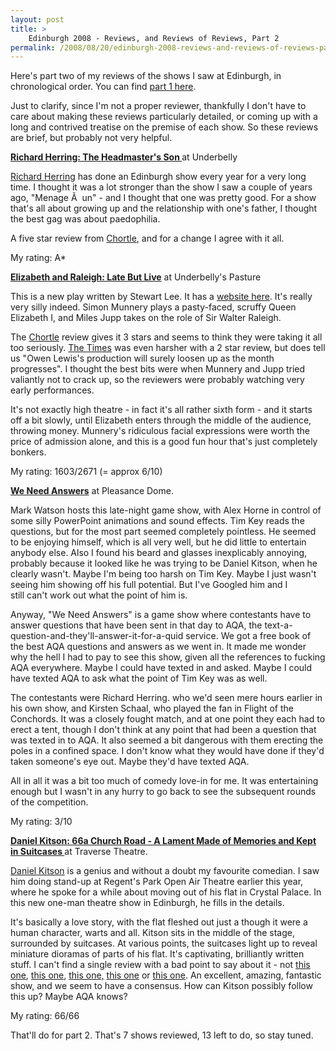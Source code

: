 ```yaml
---
layout: post
title: >
    Edinburgh 2008 - Reviews, and Reviews of Reviews, Part 2
permalink: /2008/08/20/edinburgh-2008-reviews-and-reviews-of-reviews-part-2/
---
```

Here's part two of my reviews of the shows I saw at Edinburgh, in chronological order. You can find <a href="http://www.axeuk.com/alex/blog/2008/08/19/edinburgh-2008-reviews-and-reviews-of-reviews-part-1/">part 1 here</a>.

Just to clarify, since I'm not a proper reviewer, thankfully I don't have to care about making these reviews particularly detailed, or coming up with a long and contrived treatise on the premise of each show. So these reviews are brief, but probably not very helpful.

<strong><span style="text-decoration:underline;">Richard Herring: The Headmaster's Son
</span></strong>at Underbelly

<a href="http://www.richardherring.com/">Richard Herring</a> has done an Edinburgh show every year for a very long time. I thought it was a lot stronger than the show I saw a couple of years ago, "Menage Ã  un" - and I thought that one was pretty good. For a show that's all about growing up and the relationship with one's father, I thought the best gag was about paedophilia.

A five star review from <a href="http://www.chortle.co.uk/shows/edinburgh_fringe_2008/r/16042/richard_herring%3A_the_headmasters_son/review/">Chortle</a>, and for a change I agree with it all.

My rating: A*

<strong><span style="text-decoration:underline;">Elizabeth and Raleigh: Late But Live</span></strong>
at Underbelly's Pasture

This is a new play written by Stewart Lee. It has a <a href="http://www.latebutlive.com/">website here</a>. It's really very silly indeed. Simon Munnery plays a pasty-faced, scruffy Queen Elizabeth I, and Miles Jupp takes on the role of Sir Walter Raleigh.

The <a href="http://www.chortle.co.uk/shows/edinburgh_fringe_2008/e/16077/elizabeth_and_raleigh%3A_late_but_live/review/">Chortle</a> review gives it 3 stars and seems to think they were taking it all too seriously. <a href="http://entertainment.timesonline.co.uk/tol/arts_and_entertainment/specials/edinburgh/article4459376.ece">The Times</a> was even harsher with a 2 star review, but does tell us "Owen Lewis's production will surely loosen up as the month progresses". I thought the best bits were when Munnery and Jupp tried valiantly not to crack up, so the reviewers were probably watching very early performances.

It's not exactly high theatre - in fact it's all rather sixth form - and it starts off a bit slowly, until Elizabeth enters through the middle of the audience, throwing money. Munnery's ridiculous facial expressions were worth the price of admission alone, and this is a good fun hour that's just completely bonkers.

My rating: 1603/2671 (= approx 6/10)

<strong><span style="text-decoration:underline;">We Need Answers</span></strong>
at Pleasance Dome.

Mark Watson hosts this late-night game show, with Alex Horne in control of some silly PowerPoint animations and sound effects. Tim Key reads the questions, but for the most part seemed completely pointless. He seemed to be enjoying himself, which is all very well, but he did little to entertain anybody else. Also I found his beard and glasses inexplicably annoying, probably because it looked like he was trying to be Daniel Kitson, when he clearly wasn't. Maybe I'm being too harsh on Tim Key. Maybe I just wasn't seeing him showing off his full potential. But I've Googled him and I still can't work out what the point of him is.

Anyway, "We Need Answers" is a game show where contestants have to answer questions that have been sent in that day to AQA, the text-a-question-and-they'll-answer-it-for-a-quid service. We got a free book of the best AQA questions and answers as we went in. It made me wonder why the hell I had to pay to see this show, given all the references to fucking AQA everywhere. Maybe I could have texted in and asked. Maybe I could have texted AQA to ask what the point of Tim Key was as well.

The contestants were Richard Herring. who we'd seen mere hours earlier in his own show, and Kirsten Schaal, who played the fan in Flight of the Conchords. It was a closely fought match, and at one point they each had to erect a tent, though I don't think at any point that had been a question that was texted in to AQA. It also seemed a bit dangerous with them erecting the poles in a confined space. I don't know what they would have done if they'd taken someone's eye out. Maybe they'd have texted AQA.

All in all it was a bit too much of comedy love-in for me. It was entertaining enough but I wasn't in any hurry to go back to see the subsequent rounds of the competition.

My rating: 3/10

<strong><span style="text-decoration:underline;">Daniel Kitson: 66a Church Road - A Lament Made of Memories and Kept in Suitcases
</span></strong>at Traverse Theatre.

<a href="http://www.danielkitson.com">Daniel Kitson</a> is a genius and without a doubt my favourite comedian. I saw him doing stand-up at Regent's Park Open Air Theatre earlier this year, where he spoke for a while about moving out of his flat in Crystal Palace. In this new one-man theatre show in Edinburgh, he fills in the details.

It's basically a love story, with the flat fleshed out just a though it were a human character, warts and all. Kitson sits in the middle of the stage, surrounded by suitcases. At various points, the suitcases light up to reveal miniature dioramas of parts of his flat. It's captivating, brilliantly written stuff. I can't find a single review with a bad point to say about it - not <a href="http://www.chortle.co.uk/shows/edinburgh_fringe_2008/s/16643/sixty-six_a_church_road%3A_a_lament%2C_made_of_memories_and_kept_in_suitcases%2C_by_daniel_kitson/review/">this one</a>, <a href="http://ed.thestage.co.uk/reviews/197">this one</a>, <a href="http://www.broadwaybaby.com/fringe/reviews/achurchroadalamentmadeofmemoriesandkeptinsuitcases">this one,</a> <a href="http://www.metro.co.uk/metrolife/edfest/article.html?in_article_id=257154&amp;in_page_id=300&amp;in_a_source=">this one</a> or <a href="http://www.thegroggysquirrel.com/articles/2008/08/03/2008-edinburgh-fringe-reviews/66a-church-road---a-lament-made-of-memories-and-kept-in-suitcases-by-daniel-kitson/">this one</a>. An excellent, amazing, fantastic show, and we seem to have a consensus. How can Kitson possibly follow this up? Maybe AQA knows?

My rating: 66/66

That'll do for part 2. That's 7 shows reviewed, 13 left to do, so stay tuned.
